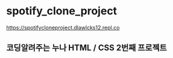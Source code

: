# spotify_clone_project
https://spotifycloneproject.dlawlcks12.repl.co

## 코딩알려주는 누나 HTML / CSS 2번째 프로젝트
